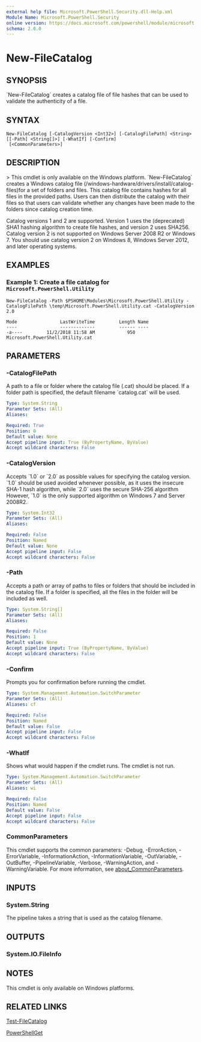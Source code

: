 ```yaml
---
external help file: Microsoft.PowerShell.Security.dll-Help.xml
Module Name: Microsoft.PowerShell.Security
online version: https://docs.microsoft.com/powershell/module/microsoft.powershell.security/new-filecatalog?view=powershell-7.1&WT.mc_id=ps-gethelp
schema: 2.0.0
---
```


# New-FileCatalog

## SYNOPSIS
\`New-FileCatalog\` creates a catalog file of file hashes that can be used to validate the authenticity of a file.

## SYNTAX

```
New-FileCatalog [-CatalogVersion <Int32>] [-CatalogFilePath] <String> [[-Path] <String[]>] [-WhatIf] [-Confirm]
 [<CommonParameters>]
```

## DESCRIPTION
\> This cmdlet is only available on the Windows platform.
\`New-FileCatalog\` creates a Windows catalog file (/windows-hardware/drivers/install/catalog-files)for a set of folders and files.
This catalog file contains hashes for all files in the provided paths.
Users can then distribute the catalog with their files so that users can validate whether any changes have been made to the folders since catalog creation time.

Catalog versions 1 and 2 are supported.
Version 1 uses the (deprecated) SHA1 hashing algorithm to create file hashes, and version 2 uses SHA256.
Catalog version 2 is not supported on Windows Server 2008 R2 or Windows 7.
You should use catalog version 2 on Windows 8, Windows Server 2012, and later operating systems.

## EXAMPLES

### Example 1: Create a file catalog for `Microsoft.PowerShell.Utility`
```
New-FileCatalog -Path $PSHOME\Modules\Microsoft.PowerShell.Utility -CatalogFilePath \temp\Microsoft.PowerShell.Utility.cat -CatalogVersion 2.0

Mode                LastWriteTime         Length Name
----                -------------         ------ ----
-a----         11/2/2018 11:58 AM            950 Microsoft.PowerShell.Utility.cat
```

## PARAMETERS

### -CatalogFilePath
A path to a file or folder where the catalog file (.cat) should be placed.
If a folder path is specified, the default filename \`catalog.cat\` will be used.

```yaml
Type: System.String
Parameter Sets: (All)
Aliases:

Required: True
Position: 0
Default value: None
Accept pipeline input: True (ByPropertyName, ByValue)
Accept wildcard characters: False
```

### -CatalogVersion
Accepts \`1.0\` or \`2.0\` as possible values for specifying the catalog version.
\`1.0\` should be used avoided whenever possible, as it uses the insecure SHA-1 hash algorithm, while \`2.0\` uses the secure SHA-256 algorithm However, \`1.0\` is the only supported algorithm on Windows 7 and Server 2008R2.

```yaml
Type: System.Int32
Parameter Sets: (All)
Aliases:

Required: False
Position: Named
Default value: None
Accept pipeline input: False
Accept wildcard characters: False
```

### -Path
Accepts a path or array of paths to files or folders that should be included in the catalog file.
If a folder is specified, all the files in the folder will be included as well.

```yaml
Type: System.String[]
Parameter Sets: (All)
Aliases:

Required: False
Position: 1
Default value: None
Accept pipeline input: True (ByPropertyName, ByValue)
Accept wildcard characters: False
```

### -Confirm
Prompts you for confirmation before running the cmdlet.

```yaml
Type: System.Management.Automation.SwitchParameter
Parameter Sets: (All)
Aliases: cf

Required: False
Position: Named
Default value: False
Accept pipeline input: False
Accept wildcard characters: False
```

### -WhatIf
Shows what would happen if the cmdlet runs.
The cmdlet is not run.

```yaml
Type: System.Management.Automation.SwitchParameter
Parameter Sets: (All)
Aliases: wi

Required: False
Position: Named
Default value: False
Accept pipeline input: False
Accept wildcard characters: False
```

### CommonParameters
This cmdlet supports the common parameters: -Debug, -ErrorAction, -ErrorVariable, -InformationAction, -InformationVariable, -OutVariable, -OutBuffer, -PipelineVariable, -Verbose, -WarningAction, and -WarningVariable. For more information, see [about_CommonParameters](http://go.microsoft.com/fwlink/?LinkID=113216).

## INPUTS

### System.String
The pipeline takes a string that is used as the catalog filename.

## OUTPUTS

### System.IO.FileInfo
## NOTES
This cmdlet is only available on Windows platforms.

## RELATED LINKS

[Test-FileCatalog]()

[PowerShellGet]()

